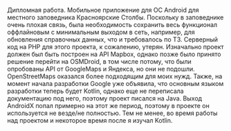 Дипломная работа. Мобильное приложение для ОС Android для местного заповедника Красноярские Столбы.
Поскольку в заповеднике очень плохая связь, была необходимость сохранить весь функционал оффлайновым с минимальным выходом в сеть, например, для обновления справочных данных, что и требовалось по ТЗ.
Серверный код на PHP для этого проекта, к сожалению, утерян.
Изначально проект должен был быть построен на API Mapbox, однако позже было принято решение перейти на OSMDroid, в том числе потому, что были опробованы API от GoogleMaps и Яндекса, но они не подошли. OpenStreetMaps оказался более подходящим для моих нужд.
Также, на момент начала разработки Google уже объявила, что основным языком разработки теперь будет Kotlin, однако еще не переписала документацию под него, поэтому проект писался на Java. Выход AndroidX попал примерно на этот же период, поэтому в проекте он используется не везде/не полностью.
Тем не менее, во время работы над проектом и некоторое время после я изучал Kotlin.
